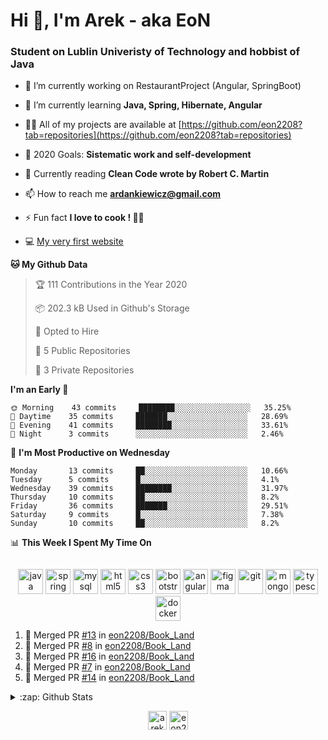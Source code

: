 <h1> Hi 👋, I'm Arek - aka EoN </h1>
<h3> Student on Lublin Univeristy of Technology and hobbist of Java</h3>

- 🔭 I’m currently working on RestaurantProject (Angular, SpringBoot)

- 🌱 I’m currently learning **Java, Spring, Hibernate, Angular**

- 👨‍💻 All of my projects are available at [https://github.com/eon2208?tab=repositories](https://github.com/eon2208?tab=repositories)

- 🥅 2020 Goals: **Sistematic work and self-development**

- 📖 Currently reading **Clean Code wrote by Robert C. Martin**

- 📫 How to reach me **ardankiewicz@gmail.com**

- ⚡ Fun fact **I love to cook ! 🍖🍳**

- 💻 [My very first website][website] 


<!--START_SECTION:waka-->
**🐱 My Github Data** 

> 🏆 111 Contributions in the Year 2020
 > 
> 📦 202.3 kB Used in Github's Storage 
 > 
> 💼 Opted to Hire
 > 
> 📜 5 Public Repositories
 > 
> 🔑 3 Private Repositories 

**I'm an Early 🐤** 

```text
🌞 Morning    43 commits     ████████░░░░░░░░░░░░░░░░░   35.25% 
🌆 Daytime    35 commits     ███████░░░░░░░░░░░░░░░░░░   28.69% 
🌃 Evening    41 commits     ████████░░░░░░░░░░░░░░░░░   33.61% 
🌙 Night      3 commits      ░░░░░░░░░░░░░░░░░░░░░░░░░   2.46%

```
📅 **I'm Most Productive on Wednesday** 

```text
Monday       13 commits     ██░░░░░░░░░░░░░░░░░░░░░░░   10.66% 
Tuesday      5 commits      █░░░░░░░░░░░░░░░░░░░░░░░░   4.1% 
Wednesday    39 commits     ████████░░░░░░░░░░░░░░░░░   31.97% 
Thursday     10 commits     ██░░░░░░░░░░░░░░░░░░░░░░░   8.2% 
Friday       36 commits     ███████░░░░░░░░░░░░░░░░░░   29.51% 
Saturday     9 commits      █░░░░░░░░░░░░░░░░░░░░░░░░   7.38% 
Sunday       10 commits     ██░░░░░░░░░░░░░░░░░░░░░░░   8.2%

```


📊 **This Week I Spent My Time On** 

```text
```


<!--END_SECTION:waka-->

<p align="center">
<img src="https://devicons.github.io/devicon/devicon.git/icons/java/java-original-wordmark.svg" alt="java" width="40" height="40"/> 
<img src="https://www.vectorlogo.zone/logos/springio/springio-icon.svg" alt="spring" width="40" height="40"/> 
<img src="https://devicons.github.io/devicon/devicon.git/icons/mysql/mysql-original-wordmark.svg" alt="mysql" width="40" height="40"/> 
<img src="https://devicons.github.io/devicon/devicon.git/icons/html5/html5-original-wordmark.svg" alt="html5" width="40" height="40"/> 
<img src="https://devicons.github.io/devicon/devicon.git/icons/css3/css3-original-wordmark.svg" alt="css3" width="40" height="40"/> 
<img src="https://devicons.github.io/devicon/devicon.git/icons/bootstrap/bootstrap-plain.svg" alt="bootstrap" width="40" height="40"/> 
<img src="https://devicons.github.io/devicon/devicon.git/icons/angularjs/angularjs-original.svg" alt="angularjs" width="40" height="40"/>
<img src="https://www.vectorlogo.zone/logos/figma/figma-icon.svg" alt="figma" width="40" height="40"/> 
<img src="https://www.vectorlogo.zone/logos/git-scm/git-scm-icon.svg" alt="git" width="40" height="40"/> 
<img src="https://devicons.github.io/devicon/devicon.git/icons/mongodb/mongodb-original-wordmark.svg" alt="mongodb" width="40" height="40"/> 
<img src="https://devicons.github.io/devicon/devicon.git/icons/typescript/typescript-original.svg" alt="typescript" width="40" height="40"/>
<img src="https://devicons.github.io/devicon/devicon.git/icons/docker/docker-original-wordmark.svg" alt="docker" width="40" height="40"/>
</p>


<!--START_SECTION:activity-->
1. 🎉 Merged PR [#13](https://github.com//eon2208/Book_Land/pull/13) in [eon2208/Book_Land](https://github.com//eon2208/Book_Land)
2. 🎉 Merged PR [#8](https://github.com//eon2208/Book_Land/pull/8) in [eon2208/Book_Land](https://github.com//eon2208/Book_Land)
3. 🎉 Merged PR [#16](https://github.com//eon2208/Book_Land/pull/16) in [eon2208/Book_Land](https://github.com//eon2208/Book_Land)
4. 🎉 Merged PR [#7](https://github.com//eon2208/Book_Land/pull/7) in [eon2208/Book_Land](https://github.com//eon2208/Book_Land)
5. 🎉 Merged PR [#14](https://github.com//eon2208/Book_Land/pull/14) in [eon2208/Book_Land](https://github.com//eon2208/Book_Land)
<!--END_SECTION:activity-->

<details>
  <summary>:zap: Github Stats</summary>
  <img align="left" alt="codeSTACKr's Github Stats" src="https://github-readme-stats.codestackr.vercel.app/api?username=eon2208&show_icons=true&hide_border=true" />
 <img align="left" src="https://github-readme-stats.vercel.app/api/top-langs/?username=eon2208&layout=compact" alt="eon2208" /></p>
</details>


<p align="center">
<a href="https://linkedin.com/in/arek dankiewicz" target="blank"><img align="center" src="https://cdn.jsdelivr.net/npm/simple-icons@3.0.1/icons/linkedin.svg" alt="arek dankiewicz" height="30" width="30" /></a>
<a href="https://instagram.com/eon2208" target="blank"><img align="center" src="https://cdn.jsdelivr.net/npm/simple-icons@3.0.1/icons/instagram.svg" alt="eon2208" height="30" width="30" /></a>
</p>

[website]: https://jardan.biz/
